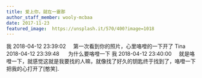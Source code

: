 ```yaml
---
title: 爱上你，就在一霎那
author_staff_member: wooly-mcbaa
date: 2017-11-23
featured_image:  https://unsplash.it/570/400?image=1018
---
```

我 2018-04-12 23:39:02
    第一次看到你的照片，心里咯噔的一下开了
Tina 2018-04-12 23:39:48
     为什么要咯噔一下
我 2018-04-12 23:40:00
    就是咯噔一下，就感觉这就是我要找的人嘛，就像找了好久的钥匙终于找到了，咯噔一下把我的心打开了[憨笑].
